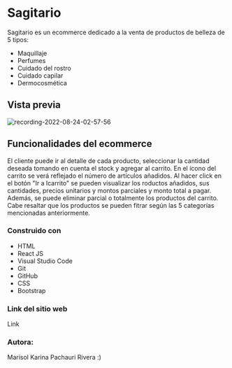 # Sagitario

Sagitario es un ecommerce dedicado a la venta de  productos de belleza de 5 tipos: 
 - Maquillaje
 - Perfumes
 - Cuidado del rostro
 - Cuidado capilar
 - Dermocosmética

## Vista previa
![recording-2022-08-24-02-57-56](https://user-images.githubusercontent.com/49735733/186488417-f1820e32-c7de-4335-9a52-002221d6e549.gif)

## Funcionalidades del ecommerce

El cliente puede ir al detalle de cada producto, seleccionar la cantidad deseada tomando en cuenta el stock y agregar al carrito. En el ícono del carrito se verá reflejado el número de artículos añadidos. Al hacer click en el botón "Ir a lcarrito" se pueden visualizar los roductos añadidos, sus cantidades, precios unitarios y montos parciales y monto total a pagar. Además, se puede eliminar parcial o totalmente los productos del carrito. Cabe resaltar que los productos se pueden fitrar según las 5 categorías mencionadas anteriormente. 

### Construido con

 - HTML
 - React JS
 - Visual Studio Code
 - Git
 - GitHub
 - CSS
 - Bootstrap
 

### Link del sitio web
Link

### Autora:
Marisol Karina Pachauri Rivera :)

